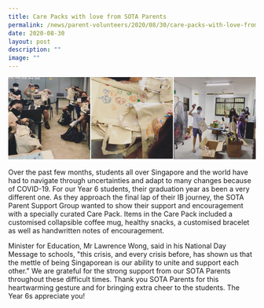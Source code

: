 ```yaml
---
title: Care Packs with love from SOTA Parents
permalink: /news/parent-volunteers/2020/08/30/care-packs-with-love-from-sota-parents/
date: 2020-08-30
layout: post
description: ""
image: ""
---
```

![](/images/care-packs-for-year-6s.png)

Over the past few months, students all over Singapore and the world have had to navigate through uncertainties and adapt to many changes because of COVID-19. For our Year 6 students, their graduation year as been a very different one. As they approach the final lap of their IB journey, the SOTA Parent Support Group wanted to show their support and encouragement with a specially curated Care Pack. Items in the Care Pack included a customised collapsible coffee mug, healthy snacks, a customised bracelet as well as handwritten notes of encouragement.

  

Minister for Education, Mr Lawrence Wong, said in his National Day Message to schools, "this crisis, and every crisis before, has shown us that the mettle of being Singaporean is our ability to unite and support each other." We are grateful for the strong support from our SOTA Parents throughout these difficult times. Thank you SOTA Parents for this heartwarming gesture and for bringing extra cheer to the students. The Year 6s appreciate you!